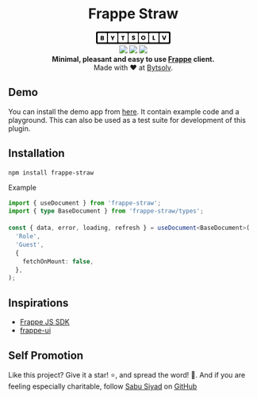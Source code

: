 <div align='center'>
  <h1>Frappe Straw</h1>
  <img src='https://raw.githubusercontent.com/ssiyad/frappe-straw/refs/heads/main/assets/bytsolv-logo.svg' width='150' />
  <div>
    <img src='https://img.shields.io/github/actions/workflow/status/ssiyad/frappe-straw/tests.yml' />
    <img src='https://img.shields.io/npm/dw/frappe-straw' />
    <img src='https://img.shields.io/npm/v/frappe-straw' />
  </div>
  <strong>
    Minimal, pleasant and easy to use
    <a href='https://frappe.io/framework' target='_blank'>Frappe</a>
    client.
  </strong>
  <div>Made with ❤️ at <a href='https://bytsolv.com/' target='_blank'>Bytsolv</a>.</div>
</div>

## Demo
You can install the demo app from
[here](https://github.com/ssiyad/frappe-straw-demo). It contain example code
and a playground. This can also be used as a test suite for development of this
plugin.

## Installation
```shell
npm install frappe-straw
```

Example
```typescript
import { useDocument } from 'frappe-straw';
import { type BaseDocument } from 'frappe-straw/types';

const { data, error, loading, refresh } = useDocument<BaseDocument>(
  'Role',
  'Guest',
  {
    fetchOnMount: false,
  },
);
```

## Inspirations
- [Frappe JS SDK](https://github.com/The-Commit-Company/frappe-js-sdk)
- [frappe-ui](https://ui.frappe.io/)

## Self Promotion
Like this project? Give it a star! ⭐, and spread the word! 🚀. And if you are
feeling especially charitable, follow [Sabu Siyad](https://ssiyad.com) on
[GitHub](https://github.com/ssiyad)
